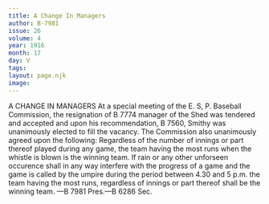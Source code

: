 ```yaml
---
title: A Change In Managers
author: B-7981
issue: 26
volume: 4
year: 1916
month: 17
day: V
tags:
layout: page.njk
image:
---
```

A CHANGE IN MANAGERS       At a special meeting of the E. S, P. Baseball Commission, the resignation of B 7774 manager of the Shed was tendered and accepted and upon his recommendation, B 7560, Smithy was unanimously elected to fill the vacancy. The Commission also unanimously agreed upon the following:       Regardless of the number of innings or part thereof played during any game, the team having the most runs when the whistle is blown is the winning team. If rain or any other unforseen occurence shall in any way interfere with the progress of a game and the game is called by the umpire during the period between 4.30 and 5 p.m. the team having the most runs, regardless of innings or part thereof shall be the winning team. —B 7981 Pres.—B 6286 Sec.    


